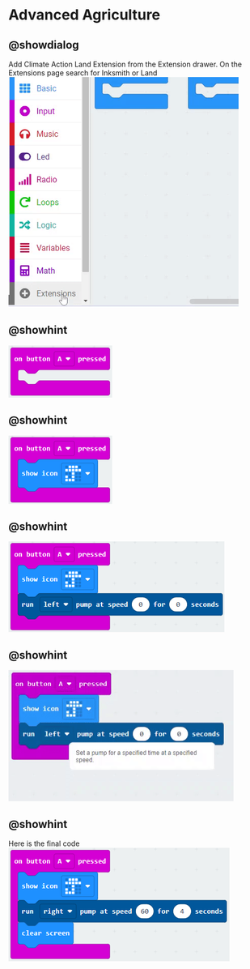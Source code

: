 # Advanced Agriculture

## @showdialog
Add Climate Action Land Extension from the Extension drawer. 
On the Extensions page search for Inksmith or Land
![Adding Land Extensions](https://raw.githubusercontent.com/mbakhtar/plants-and-pollinators---tutorial-v001/master/add-extensions.gif)
## @showhint
![Button A](https://raw.githubusercontent.com/mbakhtar/advanced-agriculture---tutorial-v1/master/images/On%20Button%20A%20Pressed.png)
## @showhint
![Button A Show Icon](https://raw.githubusercontent.com/mbakhtar/advanced-agriculture---tutorial-v1/master/images/On%20Button%20A%20Pressed%20with%20Show%20Icon.png)
## @showhint
![Button A Show Icon Pump](https://raw.githubusercontent.com/mbakhtar/advanced-agriculture---tutorial-v1/master/images/On%20Button%20A%20Pressed%20with%20run%20pump%20block.png)
## @showhint
![Add Pump Speed Time](https://raw.githubusercontent.com/mbakhtar/advanced-agriculture---tutorial-v1/master/images/On%20Button%20A%20Pressed%20with%20run%20pump%20block%20values.gif)

## @showhint
Here is the final code 
![Code](https://raw.githubusercontent.com/mbakhtar/advanced-agriculture---tutorial-v1/master/images/Advanced%20Agriculture%20Final%20Code.png)
